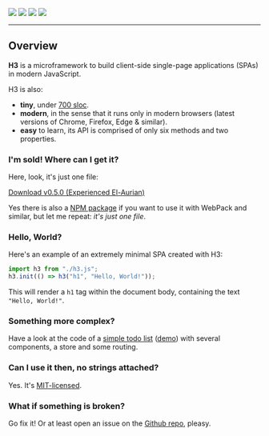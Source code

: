 <a href="https://www.npmjs.com/package/@h3rald/h3" target="_blank" class="badge"><img src="https://img.shields.io/npm/v/@h3rald/h3"></a>
<a href="https://github.com/h3rald/h3/blob/master/LICENSE" target="_blank" class="badge"><img src="https://img.shields.io/github/license/h3rald/h3"></a>
<a href="https://travis-ci.org/github/h3rald/h3" target="_blank" class="badge"><img src="https://img.shields.io/travis/h3rald/h3"></a>
<a href="https://coveralls.io/github/h3rald/h3?branch=master" target="_blank" class="badge"><img src="https://img.shields.io/coveralls/github/h3rald/h3"></a>

***

## Overview

**H3** is a microframework to build client-side single-page applications (SPAs) in modern JavaScript.

H3 is also:

- **tiny**, under [700 sloc](https://github.com/h3rald/h3/blob/master/h3.js).
- **modern**, in the sense that it runs only in modern browsers (latest versions of Chrome, Firefox, Edge & similar).
- **easy** to learn, its API is comprised of only six methods and two properties.

### I'm sold! Where can I get it?

Here, look, it's just one file:

<a href="https://raw.githubusercontent.com/h3rald/h3/v0.5.0/h3.js" target="_blank" class="button primary">Download v0.5.0 (Experienced El-Aurian)</a>

Yes there is also a [NPM package](https://www.npmjs.com/package/@h3rald/h3) if you want to use it with WebPack and similar, but let me repeat: _it's just one file_.

### Hello, World?

Here's an example of an extremely minimal SPA created with H3:

```js
import h3 from "./h3.js";
h3.init(() => h3("h1", "Hello, World!"));
```

This will render a `h1` tag within the document body, containing the text `"Hello, World!"`.

### Something more complex?

Have a look at the code of a [simple todo list](https://github.com/h3rald/h3/tree/master/docs/example) ([demo](https://h3.js.org/example/index.html)) with several components, a store and some routing.

### Can I use it then, no strings attached?

Yes. It's [MIT-licensed](https://github.com/h3rald/h3/blob/master/LICENSE).

### What if something is broken?

Go fix it! Or at least open an issue on the [Github repo](https://github.com/h3rald/h3), pleasy.

